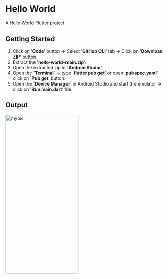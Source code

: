 # Hello World
A Hello World Flutter project.

## Getting Started
1. Click on '<b>Code</b>' button -> Select '<b>GitHub CLI</b>' tab -> Click on '<b>Download ZIP</b>' button.
2. Extract the '<b>hello-world-main.zip</b>'.
3. Open the extracted zip in '<b>Android Studio</b>'.
4. Open the '<b>Terminal</b>' -> type '<b>flutter pub get</b>' or open '<b>pubspec.yaml</b>' click on '<b>Pub get</b>' button.
5. Open the '<b>Device Manager</b>' in Android Studio and start the emulator -> click on '<b>Run main.dart</b>' file.

## Output
<img src="https://user-images.githubusercontent.com/57760218/219720874-efc7a3ad-fd09-4909-971d-04a6ec1f054e.png" alt="mypic" style="width:230px; height:500px"/>

